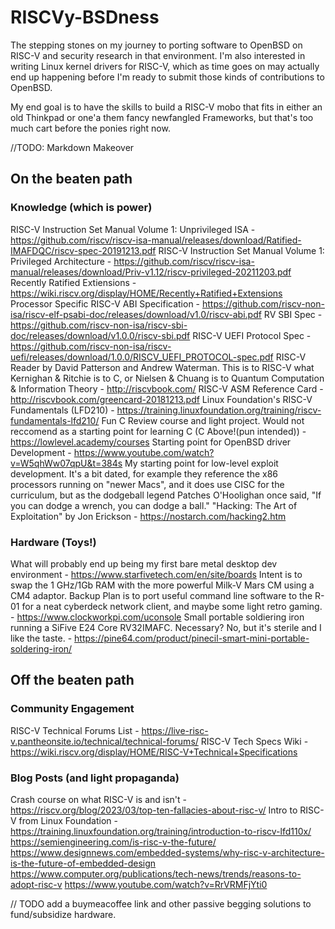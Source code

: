 # RISCVy-BSDness
The stepping stones on my journey to porting software to OpenBSD on RISC-V and security research in that environment.
I'm also interested in writing Linux kernel drivers for RISC-V, which as time goes on may actually end up happening 
before I'm ready to submit those kinds of contributions to OpenBSD. 

My end goal is to have the skills to build a RISC-V mobo that fits in either an old Thinkpad or one'a them fancy newfangled Frameworks, but that's too much cart before the ponies right now. 

//TODO: Markdown Makeover

## On the beaten path
### Knowledge (which is power)
RISC-V Instruction Set Manual Volume 1: Unprivileged ISA - https://github.com/riscv/riscv-isa-manual/releases/download/Ratified-IMAFDQC/riscv-spec-20191213.pdf
RISC-V Instruction Set Manual Volume 1: Privileged Architecture - https://github.com/riscv/riscv-isa-manual/releases/download/Priv-v1.12/riscv-privileged-20211203.pdf
Recently Ratified Extiensions - https://wiki.riscv.org/display/HOME/Recently+Ratified+Extensions
Processor Specific RISC-V ABI Specification - https://github.com/riscv-non-isa/riscv-elf-psabi-doc/releases/download/v1.0/riscv-abi.pdf
RV SBI Spec - https://github.com/riscv-non-isa/riscv-sbi-doc/releases/download/v1.0.0/riscv-sbi.pdf
RISC-V UEFI Protocol Spec - https://github.com/riscv-non-isa/riscv-uefi/releases/download/1.0.0/RISCV_UEFI_PROTOCOL-spec.pdf
RISC-V Reader by David Patterson and Andrew Waterman. This is to RISC-V what Kernighan & Ritchie is to C, or Nielsen & Chuang is to Quantum Computation & Information Theory - http://riscvbook.com/
RISC-V ASM Reference Card - http://riscvbook.com/greencard-20181213.pdf
Linux Foundation's RISC-V Fundamentals (LFD210) - https://training.linuxfoundation.org/training/riscv-fundamentals-lfd210/
Fun C Review course and light project. Would not reccomend as a starting point for learning C (C Above!(pun intended)) - https://lowlevel.academy/courses
Starting point for OpenBSD driver Development - https://www.youtube.com/watch?v=W5qhWw07qpU&t=384s
My starting point for low-level exploit development. It's a bit dated, for example they reference the x86 processors running on 
"newer Macs", and it does use CISC for the curriculum, but as the dodgeball legend Patches O'Hoolighan once said, "If you can dodge a wrench, you can dodge a ball." "Hacking: The Art of Exploitation" by Jon Erickson - https://nostarch.com/hacking2.htm

### Hardware (Toys!)
What will probably end up being my first bare metal desktop dev environment - https://www.starfivetech.com/en/site/boards
Intent is to swap the 1 GHz/1Gb RAM with the more powerful Milk-V Mars CM using a CM4 adaptor. Backup Plan is to port useful command line software to the R-01 for a neat cyberdeck network client, and maybe some light retro gaming. - https://www.clockworkpi.com/uconsole
Small portable soldiering iron running a SiFive E24 Core RV32IMAFC. Necessary? No, but it's sterile and I like the taste. - https://pine64.com/product/pinecil-smart-mini-portable-soldering-iron/



## Off the beaten path
### Community Engagement
RISC-V Technical Forums List - https://live-risc-v.pantheonsite.io/technical/technical-forums/
RISC-V Tech Specs Wiki - https://wiki.riscv.org/display/HOME/RISC-V+Technical+Specifications



### Blog Posts (and light propaganda)
Crash course on what RISC-V is and isn't - https://riscv.org/blog/2023/03/top-ten-fallacies-about-risc-v/
Intro to RISC-V from Linux Foundation - https://training.linuxfoundation.org/training/introduction-to-riscv-lfd110x/
https://semiengineering.com/is-risc-v-the-future/
https://www.designnews.com/embedded-systems/why-risc-v-architecture-is-the-future-of-embedded-design
https://www.computer.org/publications/tech-news/trends/reasons-to-adopt-risc-v
https://www.youtube.com/watch?v=RrVRMFjYti0



// TODO add a buymeacoffee link and other passive begging solutions to fund/subsidize hardware. 
